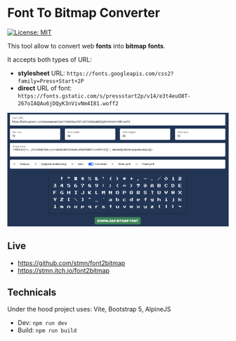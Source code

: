 # Font To Bitmap Converter

[![License: MIT](https://img.shields.io/badge/License-MIT-blue.png)](https://opensource.org/licenses/MIT)

This tool allow to convert web **fonts** into **bitmap fonts**.

It accepts both types of URL:

- **stylesheet** URL: `https://fonts.googleapis.com/css2?family=Press+Start+2P`
- **direct** URL of font: `https://fonts.gstatic.com/s/pressstart2p/v14/e3t4euO8T-267oIAQAu6jDQyK3nVivNm4I81.woff2`


![screenshot.png](screenshot.png)

## Live

- https://github.com/stmn/font2bitmap
- https://stmn.itch.io/font2bitmap

## Technicals

Under the hood project uses: Vite, Bootstrap 5, AlpineJS 

- Dev: `npm run dev`
- Build: `npm run build`






